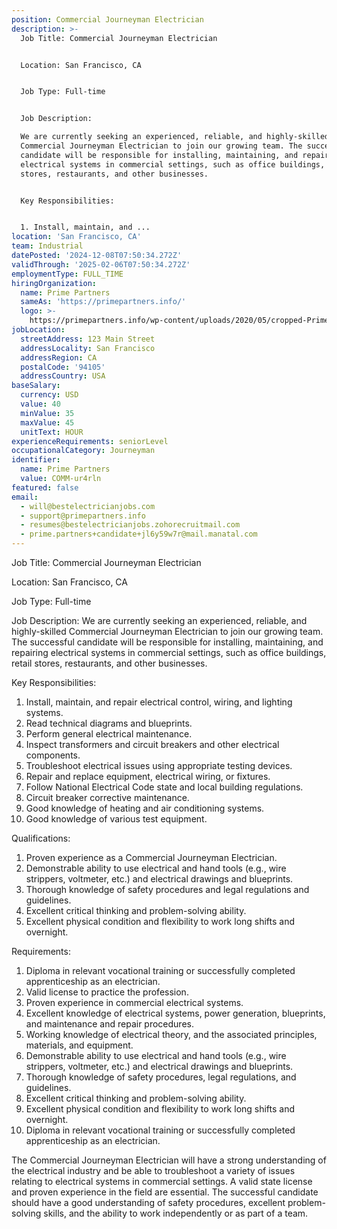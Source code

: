 ```yaml
---
position: Commercial Journeyman Electrician
description: >-
  Job Title: Commercial Journeyman Electrician


  Location: San Francisco, CA


  Job Type: Full-time


  Job Description:

  We are currently seeking an experienced, reliable, and highly-skilled
  Commercial Journeyman Electrician to join our growing team. The successful
  candidate will be responsible for installing, maintaining, and repairing
  electrical systems in commercial settings, such as office buildings, retail
  stores, restaurants, and other businesses.


  Key Responsibilities:


  1. Install, maintain, and ...
location: 'San Francisco, CA'
team: Industrial
datePosted: '2024-12-08T07:50:34.272Z'
validThrough: '2025-02-06T07:50:34.272Z'
employmentType: FULL_TIME
hiringOrganization:
  name: Prime Partners
  sameAs: 'https://primepartners.info/'
  logo: >-
    https://primepartners.info/wp-content/uploads/2020/05/cropped-Prime-Partners-Logo-NO-BG-1-1.png
jobLocation:
  streetAddress: 123 Main Street
  addressLocality: San Francisco
  addressRegion: CA
  postalCode: '94105'
  addressCountry: USA
baseSalary:
  currency: USD
  value: 40
  minValue: 35
  maxValue: 45
  unitText: HOUR
experienceRequirements: seniorLevel
occupationalCategory: Journeyman
identifier:
  name: Prime Partners
  value: COMM-ur4rln
featured: false
email:
  - will@bestelectricianjobs.com
  - support@primepartners.info
  - resumes@bestelectricianjobs.zohorecruitmail.com
  - prime.partners+candidate+jl6y59w7r@mail.manatal.com
---
```




Job Title: Commercial Journeyman Electrician

Location: San Francisco, CA

Job Type: Full-time

Job Description:
We are currently seeking an experienced, reliable, and highly-skilled Commercial Journeyman Electrician to join our growing team. The successful candidate will be responsible for installing, maintaining, and repairing electrical systems in commercial settings, such as office buildings, retail stores, restaurants, and other businesses.

Key Responsibilities:

1. Install, maintain, and repair electrical control, wiring, and lighting systems.
2. Read technical diagrams and blueprints.
3. Perform general electrical maintenance.
4. Inspect transformers and circuit breakers and other electrical components.
5. Troubleshoot electrical issues using appropriate testing devices.
6. Repair and replace equipment, electrical wiring, or fixtures.
7. Follow National Electrical Code state and local building regulations.
8. Circuit breaker corrective maintenance.
9. Good knowledge of heating and air conditioning systems.
10. Good knowledge of various test equipment.

Qualifications:

1. Proven experience as a Commercial Journeyman Electrician.
2. Demonstrable ability to use electrical and hand tools (e.g., wire strippers, voltmeter, etc.) and electrical drawings and blueprints.
3. Thorough knowledge of safety procedures and legal regulations and guidelines.
4. Excellent critical thinking and problem-solving ability.
5. Excellent physical condition and flexibility to work long shifts and overnight.

Requirements:

1. Diploma in relevant vocational training or successfully completed apprenticeship as an electrician.
2. Valid license to practice the profession.
3. Proven experience in commercial electrical systems.
4. Excellent knowledge of electrical systems, power generation, blueprints, and maintenance and repair procedures.
5. Working knowledge of electrical theory, and the associated principles, materials, and equipment.
6. Demonstrable ability to use electrical and hand tools (e.g., wire strippers, voltmeter, etc.) and electrical drawings and blueprints.
7. Thorough knowledge of safety procedures, legal regulations, and guidelines.
8. Excellent critical thinking and problem-solving ability.
9. Excellent physical condition and flexibility to work long shifts and overnight.
10. Diploma in relevant vocational training or successfully completed apprenticeship as an electrician.

The Commercial Journeyman Electrician will have a strong understanding of the electrical industry and be able to troubleshoot a variety of issues relating to electrical systems in commercial settings. A valid state license and proven experience in the field are essential. The successful candidate should have a good understanding of safety procedures, excellent problem-solving skills, and the ability to work independently or as part of a team.